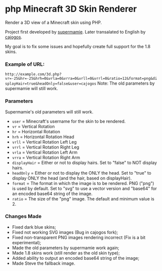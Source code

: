 php Minecraft 3D Skin Renderer
=====================

Render a 3D view of a Minecraft skin using PHP.

Project first developed by <a href="https://github.com/supermamie/php-Minecraft-3D-skin" target="_blank">supermamie</a>. Later transalated to English by <a href="https://github.com/cajogos/php-Minecraft-3D-Skin-Renderer" target="_blank">cajogos</a>.

My goal is to fix some issues and hopefully create full support for the 1.8 skins.

### Example of URL:
`http://example.com/3d.php?vr=-25&hr=-25&hrh=0&vrla=0&vrra=0&vrll=0&vrrl=0&ratio=12&format=png&displayHair=true&headOnly=false&user=cajogos`
Note: The old parameters by supermamie will still work.

### Parameters
Supermamie's old parameters will still work.

- `user` = Minecraft's username for the skin to be rendered.
- `vr` = Vertical Rotation
- `hr` = Horizontal Rotation
- `hrh` = Horizontal Rotation Head
- `vrll` = Vertical Rotation Left Leg
- `vrrl` = Vertical Rotation Right Leg
- `vrla` = Vertical Rotation Left Arm
- `vrra` = Vertical Rotation Right Arm
- `displayHair` = Either or not to display hairs. Set to "false" to NOT display hairs.
- `headOnly` = Either or not to display the ONLY the head. Set to "true" to display ONLY the head (and the hair, based on displayHair).
- `format` = The format in which the image is to be rendered. PNG ("png") is used by default. Set to "svg" to use a vector version and "base64" for an encoded base64 string of the image.
- `ratio` = The size of the "png" image. The default and minimum value is 2.

### Changes Made
- Fixed dark blue skins;
- Fixed not working SVG images (Bug in cajogos fork);
- Fixed non-transparent PNG images rendering incorrect (Fix is a bit experimental);
- Made the old parameters by supermamie work again;
- Made 1.8 skins work (still render as the old skin type);
- Added ability to output an encoded base64 string of the image;
- Made Steve the fallback image.